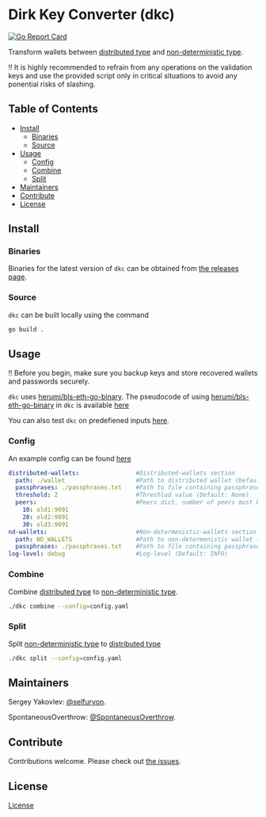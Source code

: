 # Dirk Key Converter (dkc)

[![Go Report Card](https://goreportcard.com/badge/github.com/p2p-org/dkc)](https://goreportcard.com/report/github.com/p2p-org/dkc)

Transform wallets between [distributed type](https://github.com/wealdtech/go-eth2-wallet-distributed) and [non-deterministic type](https://github.com/wealdtech/go-eth2-wallet-nd).

:bangbang: It is highly recommended to refrain from any operations on the validation keys and use the provided script only in critical situations to avoid any ponential risks of slashing.

## Table of Contents

- [Install](#install)
  - [Binaries](#binaries)
  - [Source](#source)
- [Usage](#usage)
  - [Config](#config)
  - [Combine](#combine)
  - [Split](#split)
- [Maintainers](#maintainers)
- [Contribute](#contribute)
- [License](#license)

## Install

### Binaries

Binaries for the latest version of `dkc` can be obtained from [the releases page](https://github.com/p2p-org/dkc/releases/latest).

### Source

`dkc` can be built locally using the command

```sh
go build .
```
## Usage

:bangbang: Before you begin, make sure you backup keys and store recovered wallets and passwords securely.

`dkc` uses [herumi/bls-eth-go-binary](https://github.com/herumi/bls-eth-go-binary). The pseudocode of using [herumi/bls-eth-go-binary](https://github.com/herumi/bls-eth-go-binary) in `dkc` is available [here](./example/split.go) 

You can also test `dkc` on predefiened inputs [here](.github/workflows/func-tests.yml). 

### Config

An example config can be found [here](.github/examples/config.yaml)

```yaml
distributed-wallets:                #Distributed-wallets section
  path: ./wallet                    #Path to distributed wallet (Default: None)
  passphrases: ./passphrases.txt    #Path to file containing passphrases for unlocking/locking accounts (Default: None)
  threshold: 2                      #Threshlod value (Default: None)
  peers:                            #Peers dict, number of peers must be greater than threshold value (Default: None)
    10: old1:9091
    20: old2:9091
    30: old3:9091
nd-wallets:                         #Non-determenistic-wallets section                    
  path: ND_WALLETS                  #Path to non-determenistic wallet (Default: None)
  passphrases: ./passphrases.txt    #Path to file containing passphrases for unlocking/locking accounts (Default: None)
log-level: debug                    #Log-level (Default: INFO)
```

### Combine

Combine [distributed type](https://github.com/wealdtech/go-eth2-wallet-distributed) to [non-deterministic type](https://github.com/wealdtech/go-eth2-wallet-nd).

```sh
./dkc combine --config=config.yaml
```

### Split

Split [non-deterministic type](https://github.com/wealdtech/go-eth2-wallet-nd) to [distributed type](https://github.com/wealdtech/go-eth2-wallet-distributed)

```sh
./dkc split --config=config.yaml
```

## Maintainers

Sergey Yakovlev: [@selfuryon](https://github.com/selfuryon).

SpontaneousOverthrow: [@SpontaneousOverthrow](https://github.com/SpontaneousOverthrow).

## Contribute

Contributions welcome. Please check out [the issues](https://github.com/p2p-org/dkc/issues).

## License

[License](./LICENSE)
